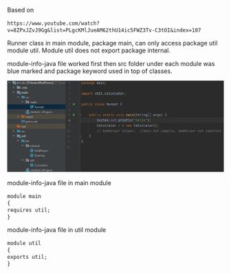 Based on

    https://www.youtube.com/watch?v=8ZPxJZvJ9Gg&list=PLgcKMlJueAM62thU14ic5FWZ3Tv-C3tOI&index=107

Runner class in main module, package main, can only access package util module util.
Module util does not export package internal.

module-info-java file worked first then src folder under each module was blue marked and package keyword used in top 
of classes.

![img_1.png](img_1.png)

module-info-java file in main module
    
    module main
    {
    requires util;
    }


module-info-java file in util module

    module util
    {
    exports util;
    }